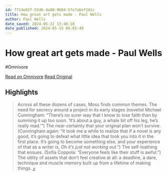 ```yaml
---
id: f714e02f-55d6-4a08-9684-5fe7abef201c
title: How great art gets made - Paul Wells
author: Paul Wells
date_saved: 2024-05-22 13:48:18
date_published: 2024-05-15 06:05:49
---
```


# How great art gets made - Paul Wells
#Omnivore

[Read on Omnivore](https://omnivore.app/me/how-great-art-gets-made-paul-wells-18fa16b0a41)
[Read Original](https://paulwells.substack.com/p/how-great-art-gets-made?triedRedirect=true)

## Highlights

> Across all these dozens of cases, Moss finds common themes. The need for secrecy around a project in its early stages (novelist Michael Cunningham: “There’s no surer way that I know to lose faith than by summing it up too soon. ‘It’s about a guy, a whale bit off his leg, he’s really mad.’”) The near-certainty that your original plan won’t survive. (Cunningham again: “It took me a while to realize that if a novel is any good, it’s going to defeat what little idea that took you into it in the first place. It’s going to become something else, and your experience of that as a writer is, _Oh it’s just not working out_.”) The self-loathing that ensues. (Sofia Coppola: “Everyone feels like their stuff is awful.”) The utility of assets that don’t feel creative at all: a deadline, a dare, technique and muscle memory built up from a lifetime of making things. [⤴️](https://omnivore.app/me/how-great-art-gets-made-paul-wells-18fa16b0a41#7e333bb0-d18f-49dd-878f-2297b629f416) 

